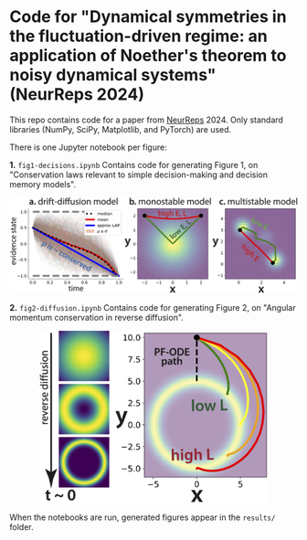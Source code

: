 # Code for "Dynamical symmetries in the fluctuation-driven regime: an application of Noether's theorem to noisy dynamical systems" (NeurReps 2024)
 
This repo contains code for a paper from [NeurReps](https://www.neurreps.org) 2024. Only standard libraries (NumPy, SciPy, Matplotlib, and PyTorch) are used.

There is one Jupyter notebook per figure:

**1.** `fig1-decisions.ipynb` Contains code for generating Figure 1, on "Conservation laws relevant to simple decision-making and decision memory models".

<p align="center">
<img src="fig_decision.png" width="600"/></p>

**2.** `fig2-diffusion.ipynb` Contains code for generating Figure 2, on "Angular momentum conservation in reverse diffusion".

<p align="center">
<img src="fig_revdiff.png" width="400"/></p>

When the notebooks are run, generated figures appear in the `results/` folder.
